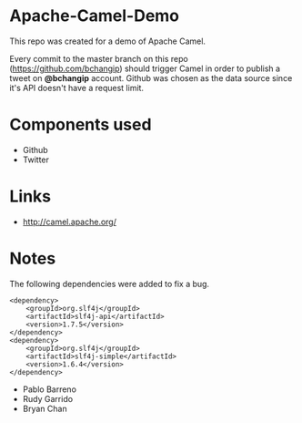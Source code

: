 # Apache-Camel-Demo

This repo was created for a demo of Apache Camel.

Every commit to the master branch on this repo (https://github.com/bchangip) should trigger Camel in order to publish a tweet on **@bchangip** account. Github was chosen as the data source since it's API doesn't have a request limit.

# Components used
- Github
- Twitter

# Links
- http://camel.apache.org/

# Notes
The following dependencies were added to fix a bug.
```
<dependency>
    <groupId>org.slf4j</groupId>
    <artifactId>slf4j-api</artifactId>
    <version>1.7.5</version>
</dependency>
<dependency>
    <groupId>org.slf4j</groupId>
    <artifactId>slf4j-simple</artifactId>
    <version>1.6.4</version>
</dependency>
```

- Pablo Barreno
- Rudy Garrido
- Bryan Chan
